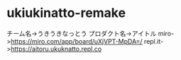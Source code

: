 # ukiukinatto-remake
チーム名->うきうきなっとう
プロダクト名->アイトル
miro->https://miro.com/app/board/uXjVPT-MpDA=/
repl.it->https://aitoru.ukuknatto.repl.co
